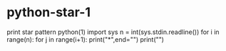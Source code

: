 # python-star-1
print star pattern python(1)
import sys
n = int(sys.stdin.readline())
for i in range(n):
    for j in range(i+1):
        print("*",end="")
    print("")
